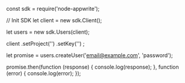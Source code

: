 const sdk = require('node-appwrite');

// Init SDK
let client = new sdk.Client();

let users = new sdk.Users(client);

client
    .setProject('')
    .setKey('')
;

let promise = users.createUser('email@example.com', 'password');

promise.then(function (response) {
    console.log(response);
}, function (error) {
    console.log(error);
});